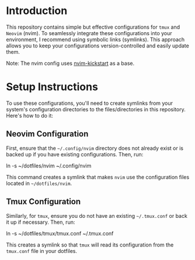 # Introduction

This repository contains simple but effective configurations for `tmux` and `Neovim` (nvim). To seamlessly integrate these configurations into your environment, I recommend using symbolic links (symlinks). This approach allows you to keep your configurations version-controlled and easily update them.

Note:
The nvim config uses [nvim-kickstart](https://github.com/nvim-lua/kickstart.nvim) as a base.

# Setup Instructions

To use these configurations, you'll need to create symlinks from your system's configuration directories to the files/directories in this repository. Here's how to do it:

## Neovim Configuration

First, ensure that the `~/.config/nvim` directory does not already exist or is backed up if you have existing configurations. Then, run:


ln -s ~/dotfiles/nvim ~/.config/nvim


This command creates a symlink that makes `nvim` use the configuration files located in `~/dotfiles/nvim`.

## Tmux Configuration

Similarly, for `tmux`, ensure you do not have an existing `~/.tmux.conf` or back it up if necessary. Then, run:

ln -s ~/dotfiles/tmux/tmux.conf ~/.tmux.conf


This creates a symlink so that `tmux` will read its configuration from the `tmux.conf` file in your dotfiles.



